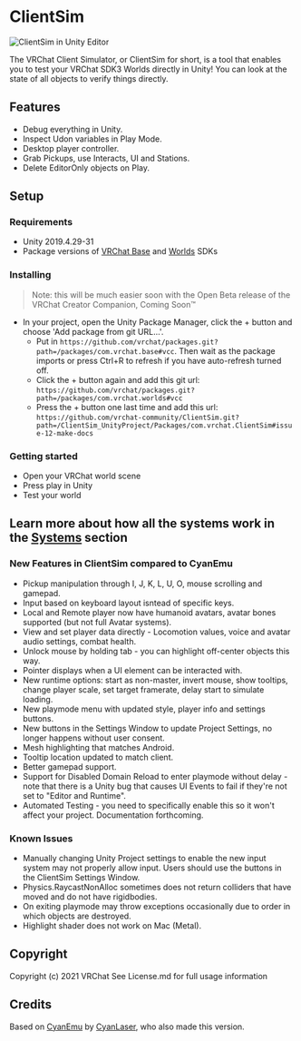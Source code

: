 # ClientSim

![ClientSim in Unity Editor](/clientsim.docs.vrchat.com/images/editor-screenshot.png)

The VRChat Client Simulator, or ClientSim for short, is a tool that enables you to test your VRChat SDK3 Worlds directly in Unity! You can look at the state of all objects to verify things directly.

## Features

- Debug everything in Unity.
- Inspect Udon variables in Play Mode.
- Desktop player controller.
- Grab Pickups, use Interacts, UI and Stations.
- Delete EditorOnly objects on Play.
## Setup

### Requirements

- Unity 2019.4.29-31
- Package versions of [VRChat Base](https://github.com/vrchat/packages/tree/main/packages/com.vrchat.base) and [Worlds](https://github.com/vrchat/packages/tree/main/packages/com.vrchat.worlds) SDKs

### Installing

> Note: this will be much easier soon with the Open Beta release of the VRChat Creator Companion, Coming Soon™
>
- In your project, open the Unity Package Manager, click the + button and choose 'Add package from git URL...'.
    - Put in `https://github.com/vrchat/packages.git?path=/packages/com.vrchat.base#vcc`. Then wait as the package imports or press Ctrl+R to refresh if you have auto-refresh turned off.
    - Click the + button again and add this git url: `https://github.com/vrchat/packages.git?path=/packages/com.vrchat.worlds#vcc`
    - Press the + button one last time and add this url: `https://github.com/vrchat-community/ClientSim.git?path=/ClientSim_UnityProject/Packages/com.vrchat.ClientSim#issue-12-make-docs`

### Getting started

- Open your VRChat world scene
- Press play in Unity
- Test your world


## Learn more about how all the systems work in the [Systems](systems) section

### New Features in ClientSim compared to CyanEmu
- Pickup manipulation through I, J, K, L, U, O, mouse scrolling and gamepad.
- Input based on keyboard layout isntead of specific keys.
- Local and Remote player now have humanoid avatars, avatar bones supported (but not full Avatar systems).
- View and set player data directly - Locomotion values, voice and avatar audio settings, combat health.
- Unlock mouse by holding tab - you can highlight off-center objects this way.
- Pointer displays when a UI element can be interacted with.
- New runtime options: start as non-master, invert mouse, show tooltips, change player scale, set target framerate, delay start to simulate loading.
- New playmode menu with updated style, player info and settings buttons.
- New buttons in the Settings Window to update Project Settings, no longer happens without user consent.
- Mesh highlighting that matches Android.
- Tooltip location updated to match client.
- Better gamepad support.
- Support for Disabled Domain Reload to enter playmode without delay - note that there is a Unity bug that causes UI Events to fail if they're not set to "Editor and Runtime".
- Automated Testing - you need to specifically enable this so it won't affect your project. Documentation forthcoming.

### Known Issues

- Manually changing Unity Project settings to enable the new input system may not properly allow input. Users should use the buttons in the ClientSim Settings Window.
- Physics.RaycastNonAlloc sometimes does not return colliders that have moved and do not have rigidbodies.
- On exiting playmode may throw exceptions occasionally due to order in which objects are destroyed.
- Highlight shader does not work on Mac (Metal).

## Copyright

Copyright (c) 2021 VRChat
See License.md for full usage information

## Credits

Based on [CyanEmu](https://github.com/CyanLaser/CyanEmu) by [CyanLaser](https://github.com/CyanLaser), who also made this version.
